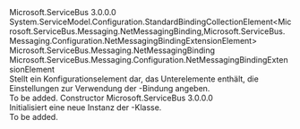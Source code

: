 <Type Name="NetMessagingBindingCollectionElement" FullName="Microsoft.ServiceBus.Messaging.Configuration.NetMessagingBindingCollectionElement">
  <TypeSignature Language="C#" Value="public sealed class NetMessagingBindingCollectionElement : System.ServiceModel.Configuration.StandardBindingCollectionElement&lt;Microsoft.ServiceBus.Messaging.NetMessagingBinding,Microsoft.ServiceBus.Messaging.Configuration.NetMessagingBindingExtensionElement&gt;" />
  <TypeSignature Language="ILAsm" Value=".class public auto ansi sealed beforefieldinit NetMessagingBindingCollectionElement extends System.ServiceModel.Configuration.StandardBindingCollectionElement`2&lt;class Microsoft.ServiceBus.Messaging.NetMessagingBinding, class Microsoft.ServiceBus.Messaging.Configuration.NetMessagingBindingExtensionElement&gt;" />
  <TypeSignature Language="DocId" Value="T:Microsoft.ServiceBus.Messaging.Configuration.NetMessagingBindingCollectionElement" />
  <TypeSignature Language="VB.NET" Value="Public NotInheritable Class NetMessagingBindingCollectionElement&#xA;Inherits StandardBindingCollectionElement(Of NetMessagingBinding, NetMessagingBindingExtensionElement)" />
  <TypeSignature Language="F#" Value="type NetMessagingBindingCollectionElement = class&#xA;    inherit StandardBindingCollectionElement&lt;NetMessagingBinding, NetMessagingBindingExtensionElement&gt;" />
  <AssemblyInfo>
    <AssemblyName>Microsoft.ServiceBus</AssemblyName>
    <AssemblyVersion>3.0.0.0</AssemblyVersion>
  </AssemblyInfo>
  <Base>
    <BaseTypeName>System.ServiceModel.Configuration.StandardBindingCollectionElement&lt;Microsoft.ServiceBus.Messaging.NetMessagingBinding,Microsoft.ServiceBus.Messaging.Configuration.NetMessagingBindingExtensionElement&gt;</BaseTypeName>
    <BaseTypeArguments>
      <BaseTypeArgument TypeParamName="!0">Microsoft.ServiceBus.Messaging.NetMessagingBinding</BaseTypeArgument>
      <BaseTypeArgument TypeParamName="!1">Microsoft.ServiceBus.Messaging.Configuration.NetMessagingBindingExtensionElement</BaseTypeArgument>
    </BaseTypeArguments>
  </Base>
  <Interfaces />
  <Docs>
    <summary>Stellt ein Konfigurationselement dar, das Unterelemente enthält, die Einstellungen zur Verwendung der <see cref="T:Microsoft.ServiceBus.Messaging.NetMessagingBinding" />-Bindung angeben.</summary>
    <remarks>To be added.</remarks>
  </Docs>
  <Members>
    <Member MemberName=".ctor">
      <MemberSignature Language="C#" Value="public NetMessagingBindingCollectionElement ();" />
      <MemberSignature Language="ILAsm" Value=".method public hidebysig specialname rtspecialname instance void .ctor() cil managed" />
      <MemberSignature Language="DocId" Value="M:Microsoft.ServiceBus.Messaging.Configuration.NetMessagingBindingCollectionElement.#ctor" />
      <MemberSignature Language="VB.NET" Value="Public Sub New ()" />
      <MemberType>Constructor</MemberType>
      <AssemblyInfo>
        <AssemblyName>Microsoft.ServiceBus</AssemblyName>
        <AssemblyVersion>3.0.0.0</AssemblyVersion>
      </AssemblyInfo>
      <Parameters />
      <Docs>
        <summary>Initialisiert eine neue Instanz der <see cref="T:Microsoft.ServiceBus.Messaging.Configuration.NetMessagingBindingCollectionElement" />-Klasse.</summary>
        <remarks>To be added.</remarks>
      </Docs>
    </Member>
  </Members>
</Type>